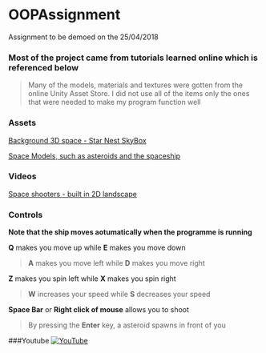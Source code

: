 # OOPAssignment
Assignment to be demoed on the 25/04/2018

### Most of the project came from tutorials learned online which is referenced below
>Many of the models, materials and textures were gotten from the online Unity Asset Store. I did not use all of the items
>only the ones that were needed to make my program function well

### Assets
[Background 3D space - Star Nest SkyBox](https://assetstore.unity.com/packages/vfx/shaders/star-nest-skybox-63726)

[Space Models, such as asteroids and the spaceship](https://assetstore.unity.com/packages/essentials/tutorial-projects/space-shooter-tutorial-13866)

### Videos
[Space shooters - built in 2D landscape](https://unity3d.com/learn/tutorials/s/space-shooter-tutorial)

### Controls
**Note that the ship moves aotumatically when the programme is running**

**Q** makes you move up while **E** makes you move down
>**A** makes you move left while **D** makes you move right

**Z** makes you spin left while **X** makes you spin right
>**W** increases your speed while **S** decreases your speed

**Space Bar** or **Right click of mouse** allows you to shoot
>By pressing the **Enter** key, a asteroid spawns in front of you

###Youtube
[![YouTube](https://youtu.be/Sfo_O9aujiI/0.jpg)](https://youtu.be/Sfo_O9aujiI)